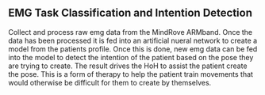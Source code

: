 <h2>EMG Task Classification and Intention Detection</h2>
Collect and process raw emg data from the MindRove ARMband. Once the data has been processed it is fed into an artificial nueral network to create a model from the patients profile.
Once this is done, new emg data can be fed into the model to detect the intention of the patient based on the pose they are trying to create. The result drives the HoH to assist the
patient create the pose. This is a form of therapy to help the patient train movements that would otherwise be difficult for them to create by themselves.
